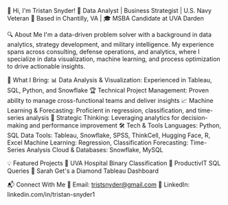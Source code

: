 👋 Hi, I'm Tristan Snyder!
🚀 Data Analyst | Business Strategist | U.S. Navy Veteran
📍 Based in Chantilly, VA | 🎓 MSBA Candidate at UVA Darden

🔍 About Me
I'm a data-driven problem solver with a background in data analytics, strategy development, and military intelligence. My experience spans across consulting, defense operations, and analytics, where I specialize in data visualization, machine learning, and process optimization to drive actionable insights.

🔹 What I Bring:
📊 Data Analysis & Visualization: Experienced in Tableau, SQL, Python, and Snowflake
🏆 Technical Project Management: Proven ability to manage cross-functional teams and deliver insights
📈 Machine Learning & Forecasting: Proficient in regression, classification, and time-series analysis
🎯 Strategic Thinking: Leveraging analytics for decision-making and performance improvement
🛠 Tech & Tools
Languages: Python, SQL
Data Tools: Tableau, Snowflake, SPSS, ThinkCell, Hugging Face, R, Excel
Machine Learning: Regression, Classification
Forecasting: Time-Series Analysis
Cloud & Databases: Snowflake, MySQL

💡 Featured Projects
🔹 UVA Hospital Binary Classification
🔹 ProductivIT SQL Queries
🔹 Sarah Get's a Diamond Tableau Dashboard

📬 Connect With Me
📧 Email: tristsnyder@gmail.com
🔗 LinkedIn: linkedin.com/in/tristan-snyder1

